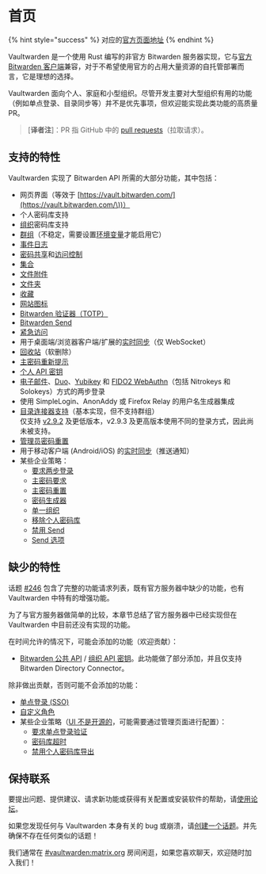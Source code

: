 # 首页

{% hint style="success" %}
对应的[官方页面地址](https://github.com/dani-garcia/vaultwarden/wiki)
{% endhint %}

Vaultwarden 是一个使用 Rust 编写的非官方 Bitwarden 服务器实现，它与[官方 Bitwarden 客户端](https://bitwarden.com/download/)兼容，对于不希望使用官方的占用大量资源的自托管部署而言，它是理想的选择。

Vaultwarden 面向个人、家庭和小型组织。尽管开发主要对大型组织有用的功能（例如单点登录、目录同步等）并不是优先事项，但欢迎能实现此类功能的高质量 PR。

> \[**译者注**]：PR 指 GitHub 中的 [pull requests](https://docs.github.com/cn/pull-requests/collaborating-with-pull-requests/proposing-changes-to-your-work-with-pull-requests/about-pull-requests)（拉取请求）。

## 支持的特性 <a href="#supported-features" id="supported-features"></a>

Vaultwarden 实现了 Bitwarden API 所需的大部分功能，其中包括：

* 网页界面（等效于 [https://vault.bitwarden.com/](https://vault.bitwarden.com/\))）
* 个人密码库支持
* [组织](https://help.ppgg.in/getting-started/getting-started-with-organizations)密码库支持
* [群组](https://help.ppgg.in/organizations/groups)（不稳定，需要设置[环境变量](https://github.com/dani-garcia/vaultwarden/blob/main/.env.template#L98)才能启用它）
* [事件日志](https://help.ppgg.in/organizations/event-logs)
* [密码共享](https://help.ppgg.in/organizations/sharing)和[访问控制](https://help.ppgg.in/organizations/user-types-and-access-control)
* [集合](https://help.ppgg.in/organizations/collections)
* [文件附件](https://help.ppgg.in/your-vault/file-attachments)
* [文件夹](https://help.ppgg.in/your-vault/folders)
* [收藏](https://help.ppgg.in/your-vault/favorites)
* [网站图标](https://help.ppgg.in/security/privacy-when-using-website-icons)
* [Bitwarden 验证器（TOTP）](https://help.ppgg.in/your-vault/bitwarden-authenticator-totp)
* [Bitwarden Send](https://help.ppgg.in/bitwarden-send/about-send)
* [紧急访问](https://help.ppgg.in/security/emergency-access)
* 用于桌面端/浏览器客户端/扩展的[实时同步](https://bitwarden.com/blog/live-sync/)（仅 WebSocket）
* [回收站](https://help.ppgg.in/your-vault/vault-items#items-in-the-trash)（软删除）
* [主密码重新提示](https://help.ppgg.in/your-vault/vault-items#protect-individual-items)
* [个人 API 密钥](https://help.ppgg.in/miscellaneous/personal-api-key-for-cli-authentication)
* [电子邮件](https://help.ppgg.in/two-step-login/two-step-login-via-email)、[Duo](https://help.ppgg.in/two-step-login/two-step-login-via-duo)、[Yubikey](https://help.ppgg.in/two-step-login/two-step-login-via-yubikey) 和 [FIDO2 WebAuthn](https://help.ppgg.in/two-step-login/two-step-login-via-fido2-webauthn)（包括 Nitrokeys 和 Solokeys）方式的两步登录
* 使用 SimpleLogin、AnonAddy 或 Firefox Relay 的用户名生成器集成
* [目录连接器支持](https://help.ppgg.in/directory-connector/about-directory-connector)（基本实现，但不支持群组）\
  仅支持 [v2.9.2](https://github.com/bitwarden/directory-connector/releases/tag/v2.9.2) 及更低版本，v2.9.3 及更高版本使用不同的登录方式，因此尚未被支持。
* [管理员密码重置](https://help.ppgg.in/organizations/admin-password-reset)
* 用于移动客户端 (Android/iOS) 的[实时同步](https://bitwarden.com/blog/live-sync/)（推送通知）
* 某些企业策略：
  * [要求两步登录](https://help.ppgg.in/organizations/enterprise-policies#require-two-step-login)
  * [主密码要求](https://help.ppgg.in/organizations/enterprise-policies#master-password-requirements)
  * [主密码重置](https://help.ppgg.in/organizations/enterprise-policies#master-password-reset)
  * [密码生成器](https://help.ppgg.in/organizations/enterprise-policies#password-generator)
  * [单一组织](https://help.ppgg.in/organizations/enterprise-policies#single-organization)
  * [移除个人密码库](https://help.ppgg.in/organizations/enterprise-policies#remove-individual-vault)
  * [禁用 Send](https://help.ppgg.in/organizations/enterprise-policies#disable-send)
  * [Send 选项](https://help.ppgg.in/organizations/enterprise-policies#send-options)

## 缺少的特性 <a href="#missing-features" id="missing-features"></a>

话题 [#246](https://github.com/dani-garcia/vaultwarden/issues/246) 包含了完整的功能请求列表，既有官方服务器中缺少的功能，也有 Vaultwarden 中特有的增强功能。

为了与官方服务器做简单的比较，本章节总结了官方服务器中已经实现但在 Vaultwarden 中目前还没有实现的功能。

在时间允许的情况下，可能会添加的功能（欢迎贡献）：

* [Bitwarden 公共 API](https://help.ppgg.in/organizations/bitwarden-public-api) / [组织 API 密钥](https://help.ppgg.in/organizations/bitwarden-public-api#authentication)。此功能做了部分添加，并且仅支持 Bitwarden Directory Connector。

除非做出贡献，否则可能不会添加的功能：

* [单点登录 (SSO)](https://help.ppgg.in/login-with-sso/about-login-with-sso)
* [自定义角色](https://help.ppgg.in/organizations/user-types-and-access-control#custom-role)
* 某些企业策略（[UI 不是开源的](https://github.com/bitwarden/clients/tree/master/bitwarden\_license/bit-web/src/app/policies)，可能需要通过管理页面进行配置）：
  * [要求单点登录验证](https://help.ppgg.in/organizations/enterprise-policies#require-single-sign-on-authentication)
  * [密码库超时](https://help.ppgg.in/organizations/enterprise-policies#vault-timeout)
  * [禁用个人密码库导出](https://help.ppgg.in/organizations/enterprise-policies#disable-personal-vault-export)

## 保持联系 <a href="#get-in-touch" id="get-in-touch"></a>

要提出问题、提供建议、请求新功能或获得有关配置或安装软件的帮助，请[使用论坛](https://vaultwarden.discourse.group)。

如果您发现任何与 Vaultwarden 本身有关的 bug 或崩溃，请[创建一个话题](https://github.com/dani-garcia/vaultwarden/issues)。并先确保不存在任何类似的话题！

我们通常在 [#vaultwarden:matrix.org](https://matrix.to/#/#vaultwarden:matrix.org) 房间闲逛，如果您喜欢聊天，欢迎随时加入我们！
